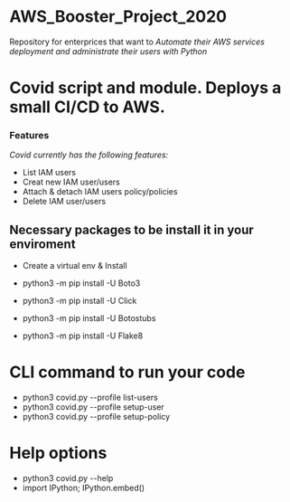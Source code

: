 # AWS_Booster_Project_2020

Repository for enterprices that want to *Automate their AWS services deployment and administrate their users with Python*

# Covid script and module. Deploys a small CI/CD to AWS.

### Features
*Covid currently has the following features:*

- List IAM users
- Creat new IAM user/users
- Attach & detach IAM users policy/policies
- Delete IAM user/users

## Necessary packages to be install it in your enviroment

- Create a virtual env & Install 

- python3 -m pip install -U Boto3
- python3 -m pip install -U Click
- python3 -m pip install -U Botostubs
- python3 -m pip install -U Flake8

# CLI command to run your code 

- python3 covid.py --profile <use your profile name here> list-users
- python3 covid.py --profile <use your profile name here> setup-user <New user name here>
- python3 covid.py --profile <use your profile name here> setup-policy <user name here>

# Help options 
- python3 covid.py --help
- import IPython; IPython.embed()